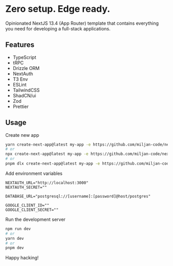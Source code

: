 # Zero setup. Edge ready.

Opinionated NextJS 13.4 (App Router) template that contains everything you need for developing a full-stack applications.

## Features

- TypeScript
- tRPC
- Drizzle ORM
- NextAuth
- T3 Env
- ESLint
- TailwindCSS
- ShadCN/ui
- Zod
- Prettier

## Usage

Create new app

```bash
yarn create-next-app@latest my-app -e https://github.com/miljan-code/next-trpc-drizzle-starter
# or
npx create-next-app@latest my-app -e https://github.com/miljan-code/next-trpc-drizzle-starter
# or
pnpm dlx create-next-app@latest my-app -e https://github.com/miljan-code/next-trpc-drizzle-starter
```

Add environment variables

```env
NEXTAUTH_URL="http://localhost:3000"
NEXTAUTH_SECRET=""

DATABASE_URL="postgresql://[username]:[password]@host/postgres"

GOOGLE_CLIENT_ID=""
GOOGLE_CLIENT_SECRET=""
```

Run the development server

```bash
npm run dev
# or
yarn dev
# or
pnpm dev
```

Happy hacking!
